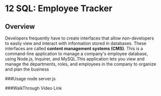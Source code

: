 # 12 SQL: Employee Tracker

##  Overview

Developers frequently have to create interfaces that allow non-developers to easily view and interact with information stored in databases. These interfaces are called **content management systems (CMS)**. This is a command-line application  to manage a company's employee database, using Node.js, Inquirer, and MySQL.This application lets you view and manage the departments, roles, and employees in the company to organize and plan the business


###Usage
node server.js

###WalkThrough Video Link


